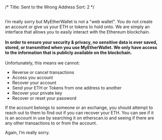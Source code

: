 /*
Title: Sent to the Wrong Address
Sort: 2
*/

<p><br /><span>I&rsquo;m really sorry but MyEtherWallet is not a "web wallet". You do not create an account or give us your ETH or tokens to hold onto. We are simply an interface that allows you to easily interact with the Ethereum blockchain.</span><br /><br /><strong>In order to ensure your security &amp; privacy, no sensitive&nbsp;data is ever saved, stored, or transmitted&nbsp;when you use MyEtherWallet. We only have access to the information that is publicly&nbsp;available on the blockchain.</strong><br /><br /><span>Unfortunately, this means we cannot:</span></p>
<ul>
<li>Reverse or cancel transactions</li>
<li>Access you account</li>
<li>Recover your account</li>
<li>Send your ETH or Tokens from one address to another</li>
<li>Recover your private key</li>
<li>Recover or reset your password</li>
</ul>
<div>If the account belongs to someone or an exchange, you should attempt to reach out to them to find out if you can recover your ETH. You can see if it is an account in use by searching it on etherscan.io and seeing if there are any other transactions to or from the account.</div>
<p><span>Again, I&rsquo;m really sorry.</span></p>